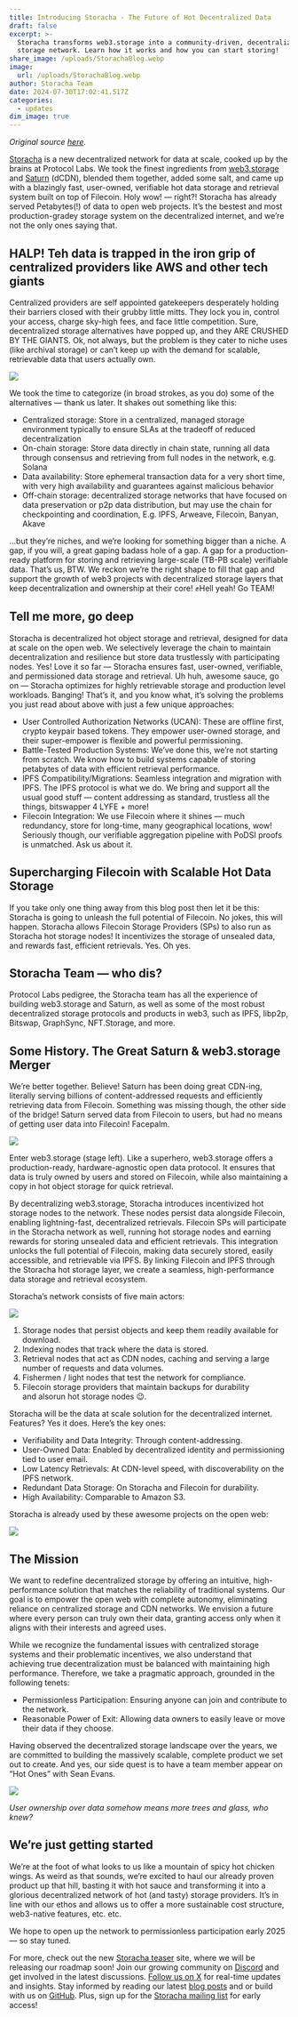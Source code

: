 ```yaml
---
title: Introducing Storacha - The Future of Hot Decentralized Data
draft: false
excerpt: >-
  Storacha transforms web3.storage into a community-driven, decentralized hot
  storage network. Learn how it works and how you can start storing!
share_image: /uploads/StorachaBlog.webp
image:
  url: /uploads/StorachaBlog.webp
author: Storacha Team
date: 2024-07-30T17:02:41.517Z
categories:
  - updates
dim_image: true
---
```


_Original source [here](https://medium.com/@storacha/welcome-to-the-future-of-super-hot-decentralized-data-scale-storacha-is-coming-at-ya-fd2b2de75bf6)._

[Storacha](https://storacha.network/) is a new decentralized network for data at scale, cooked up by the brains at Protocol Labs. We took the finest ingredients from [web3.storage](https://web3.storage/) and [Saturn](https://saturn.tech/) (dCDN), blended them together, added some salt, and came up with a blazingly fast, user-owned, verifiable hot data storage and retrieval system built on top of Filecoin. Holy wow! — right?! Storacha has already served Petabytes(!) of data to open web projects. It’s the bestest and most production-gradey storage system on the decentralized internet, and we’re not the only ones saying that.

## HALP! Teh data is trapped in the iron grip of centralized providers like AWS and other tech giants

Centralized providers are self appointed gatekeepers desperately holding their barriers closed with their grubby little mitts. They lock you in, control your access, charge sky-high fees, and face little competition. Sure, decentralized storage alternatives have popped up, and they ARE CRUSHED BY THE GIANTS. Ok, not always, but the problem is they cater to niche uses (like archival storage) or can’t keep up with the demand for scalable, retrievable data that users actually own.

![](/uploads/StorachaBlogImage1.webp)

We took the time to categorize (in broad strokes, as you do) some of the alternatives — thank us later. It shakes out something like this:

- Centralized storage: Store in a centralized, managed storage environment typically to ensure SLAs at the tradeoff of reduced decentralization
- On-chain storage: Store data directly in chain state, running all data through consensus and retrieving from full nodes in the network, e.g. Solana
- Data availability: Store ephemeral transaction data for a very short time, with very high availability and guarantees against malicious behavior
- Off-chain storage: decentralized storage networks that have focused on data preservation or p2p data distribution, but may use the chain for checkpointing and coordination, E.g. IPFS, Arweave, Filecoin, Banyan, Akave

…but they’re niches, and we’re looking for something bigger than a niche. A gap, if you will, a great gaping badass hole of a gap. A gap for a production-ready platform for storing and retrieving large-scale (TB-PB scale) verifiable data. That’s us, BTW. We reckon we’re the right shape to fill that gap and support the growth of web3 projects with decentralized storage layers that keep decentralization and ownership at their core! ✊Hell yeah! Go TEAM!

## Tell me more, go deep

Storacha is decentralized hot object storage and retrieval, designed for data at scale on the open web. We selectively leverage the chain to maintain decentralization and resilience but store data trustlessly with participating nodes. Yes! Love it so far — Storacha ensures fast, user-owned, verifiable, and permissioned data storage and retrieval. Uh huh, awesome sauce, go on — Storacha optimizes for highly retrievable storage and production level workloads. Banging! That’s it, and you know what, it’s solving the problems you just read about above with just a few unique approaches:

- User Controlled Authorization Networks (UCAN): These are offline first, crypto keypair based tokens. They empower user-owned storage, and their super-empower is flexible and powerful permissioning.
- Battle-Tested Production Systems: We’ve done this, we’re not starting from scratch. We know how to build systems capable of storing petabytes of data with efficient retrieval performance.
- IPFS Compatibility/Migrations: Seamless integration and migration with IPFS. The IPFS protocol is what we do. We bring and support all the usual good stuff — content addressing as standard, trustless all the things, bitswapper 4 LYFE + more!
- Filecoin Integration: We use Filecoin where it shines — much redundancy, store for long-time, many geographical locations, wow! Seriously though, our verifiable aggregation pipeline with PoDSI proofs is unmatched. Ask us about it.

## Supercharging Filecoin with Scalable Hot Data Storage

If you take only one thing away from this blog post then let it be this: Storacha is going to unleash the full potential of Filecoin. No jokes, this will happen. Storacha allows Filecoin Storage Providers (SPs) to also run as Storacha hot storage nodes! It incentivizes the storage of unsealed data, and rewards fast, efficient retrievals. Yes. Oh yes.

## Storacha Team — who dis?

Protocol Labs pedigree, the Storacha team has all the experience of building web3.storage and Saturn, as well as some of the most robust decentralized storage protocols and products in web3, such as IPFS, libp2p, Bitswap, GraphSync, NFT.Storage, and more.

## Some History. The Great Saturn & web3.storage Merger

We’re better together. Believe! Saturn has been doing great CDN-ing, literally serving billions of content-addressed requests and efficiently retrieving data from Filecoin. Something was missing though, the other side of the bridge! Saturn served data from Filecoin to users, but had no means of getting user data into Filecoin! Facepalm.

![](/uploads/StorachaBlogImage2.webp)

Enter web3.storage (stage left). Like a superhero, web3.storage offers a production-ready, hardware-agnostic open data protocol. It ensures that data is truly owned by users and stored on Filecoin, while also maintaining a copy in hot object storage for quick retrieval.

By decentralizing web3.storage, Storacha introduces incentivized hot storage nodes to the network. These nodes persist data alongside Filecoin, enabling lightning-fast, decentralized retrievals. Filecoin SPs will participate in the Storacha network as well, running hot storage nodes and earning rewards for storing unsealed data and efficient retrievals. This integration unlocks the full potential of Filecoin, making data securely stored, easily accessible, and retrievable via IPFS. By linking Filecoin and IPFS through the Storacha hot storage layer, we create a seamless, high-performance data storage and retrieval ecosystem.

Storacha’s network consists of five main actors:

![](/uploads/StorachaComponents.webp)

1. Storage nodes that persist objects and keep them readily available for download.
2. Indexing nodes that track where the data is stored.
3. Retrieval nodes that act as CDN nodes, caching and serving a large number of requests and data volumes.
4. Fishermen / light nodes that test the network for compliance.
5. Filecoin storage providers that maintain backups for durability and alsorun hot storage nodes 😉.

Storacha will be the data at scale solution for the decentralized internet. Features? Yes it does. Here’s the key ones:

- Verifiability and Data Integrity: Through content-addressing.
- User-Owned Data: Enabled by decentralized identity and permissioning tied to user email.
- Low Latency Retrievals: At CDN-level speed, with discoverability on the IPFS network.
- Redundant Data Storage: On Storacha and Filecoin for durability.
- High Availability: Comparable to Amazon S3.

Storacha is already used by these awesome projects on the open web:

![](/uploads/StorachaBlogImage4.webp)

## The Mission

We want to redefine decentralized storage by offering an intuitive, high-performance solution that matches the reliability of traditional systems. Our goal is to empower the open web with complete autonomy, eliminating reliance on centralized storage and CDN networks. We envision a future where every person can truly own their data, granting access only when it aligns with their interests and agreed uses.

While we recognize the fundamental issues with centralized storage systems and their problematic incentives, we also understand that achieving true decentralization must be balanced with maintaining high performance. Therefore, we take a pragmatic approach, grounded in the following tenets:

- Permissionless Participation: Ensuring anyone can join and contribute to the network.
- Reasonable Power of Exit: Allowing data owners to easily leave or move their data if they choose.

Having observed the decentralized storage landscape over the years, we are committed to building the massively scalable, complete product we set out to create. And yes, our side quest is to have a team member appear on “Hot Ones” with Sean Evans.

![](/uploads/StorachaBlogImage5.webp)

_User ownership over data somehow means more trees and glass, who knew?_

## We’re just getting started

We’re at the foot of what looks to us like a mountain of spicy hot chicken wings. As weird as that sounds, we’re excited to haul our already proven product up that hill, basting it with hot sauce and transforming it into a glorious decentralized network of hot (and tasty) storage providers. It’s in line with our ethos and allows us to offer a more sustainable cost structure, web3-native features, etc. etc.

We hope to open up the network to permissionless participation early 2025 — so stay tuned.

For more, check out the new [Storacha teaser](https://storacha.network/) site, where we will be releasing our roadmap soon! Join our growing community on [Discord](https://discord.gg/jwANgTVjgF) and get involved in the latest discussions. [Follow us on X](https://x.com/storachanetwork) for real-time updates and insights. Stay informed by reading our latest [blog posts](https://medium.com/@storacha) and or build with us on [GitHub](https://github.com/storacha-network). Plus, sign up for the [Storacha mailing list](https://945c6cfe.sibforms.com/serve/MUIFAJsqje9uA4owcVGYYaQWZarreW_oOzT9j0aXOY1QcOdsXQ7ZjvWvrpXKqNm9sBilY3Pum8s9CyPAkA2ELLEyJp3DVvzEDFg-Ov967IegSH6PXRAG6ulFhavIwebzTu3XsMZbpnyWbsDp5hexye1aXcFs4C9oIFFJWX2Aar8ElyUJDCPSsoeMAdj6puyREL1zUrjNpq2ZobYx) for early access!
